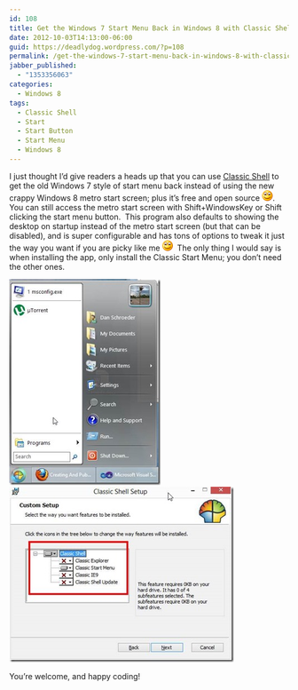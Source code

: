 ```yaml
---
id: 108
title: Get the Windows 7 Start Menu Back in Windows 8 with Classic Shell
date: 2012-10-03T14:13:00-06:00
guid: https://deadlydog.wordpress.com/?p=108
permalink: /get-the-windows-7-start-menu-back-in-windows-8-with-classic-shell/
jabber_published:
  - "1353356063"
categories:
  - Windows 8
tags:
  - Classic Shell
  - Start
  - Start Button
  - Start Menu
  - Windows 8
---
```

I just thought I’d give readers a heads up that you can use [Classic Shell](http://classicshell.sourceforge.net/) to get the old Windows 7 style of start menu back instead of using the new crappy Windows 8 metro start screen; plus it’s free and open source <img class="wlEmoticon wlEmoticon-smile" style="border-style:none;" alt="Smile" src="/assets/Posts/2012/11/wlemoticon-smile.png" />.&#160; You can still access the metro start screen with Shift+WindowsKey or Shift clicking the start menu button.&#160; This program also defaults to showing the desktop on startup instead of the metro start screen (but that can be disabled), and is super configurable and has tons of options to tweak it just the way you want if you are picky like me <img class="wlEmoticon wlEmoticon-smile" style="border-style:none;" alt="Smile" src="/assets/Posts/2012/11/wlemoticon-smile.png" />&#160; The only thing I would say is when installing the app, only install the Classic Start Menu; you don’t need the other ones.

[<img title="clip_image002" style="background-image:none;padding-top:0;padding-left:0;display:inline;padding-right:0;border-width:0;" border="0" alt="clip_image002" src="/assets/Posts/2012/11/clip_image002_thumb.jpg" width="273" height="371" />](/assets/Posts/2012/11/clip_image002.jpg) [<img title="clip_image004" style="background-image:none;padding-top:0;padding-left:0;display:inline;padding-right:0;border-width:0;" border="0" alt="clip_image004" src="/assets/Posts/2012/11/clip_image004_thumb.jpg" width="405" height="316" />](/assets/Posts/2012/11/clip_image004.jpg)

You’re welcome, and happy coding!
